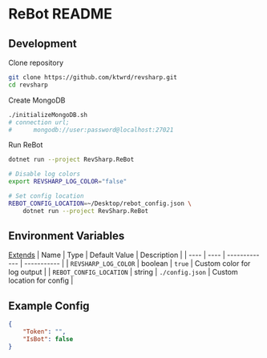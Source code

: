 # ReBot README

## Development
Clone repository
```bash
git clone https://github.com/ktwrd/revsharp.git
cd revsharp
```

Create MongoDB
```bash
./initializeMongoDB.sh
# connection url;
#      mongodb://user:password@localhost:27021
```

Run ReBot
```bash
dotnet run --project RevSharp.ReBot

# Disable log colors
export REVSHARP_LOG_COLOR="false"

# Set config location
REBOT_CONFIG_LOCATION=~/Desktop/rebot_config.json \
    dotnet run --project RevSharp.ReBot
```

## Environment Variables
[Extends](README#environment-variables)
| Name | Type | Default Value | Description |
| ---- | ---- | ------------- | ----------- |
| `REVSHARP_LOG_COLOR` | boolean | `true` | Custom color for log output |
| `REBOT_CONFIG_LOCATION` | string | `./config.json` | Custom location for config |

## Example Config
```json
{
    "Token": "",
    "IsBot": false
}
```